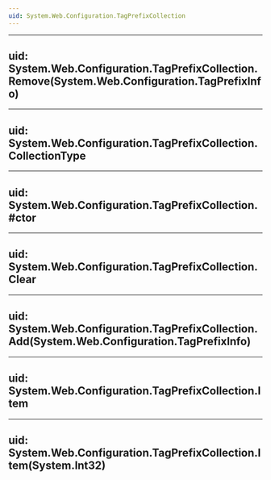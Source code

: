 ```yaml
---
uid: System.Web.Configuration.TagPrefixCollection
---
```


---
uid: System.Web.Configuration.TagPrefixCollection.Remove(System.Web.Configuration.TagPrefixInfo)
---

---
uid: System.Web.Configuration.TagPrefixCollection.CollectionType
---

---
uid: System.Web.Configuration.TagPrefixCollection.#ctor
---

---
uid: System.Web.Configuration.TagPrefixCollection.Clear
---

---
uid: System.Web.Configuration.TagPrefixCollection.Add(System.Web.Configuration.TagPrefixInfo)
---

---
uid: System.Web.Configuration.TagPrefixCollection.Item
---

---
uid: System.Web.Configuration.TagPrefixCollection.Item(System.Int32)
---
